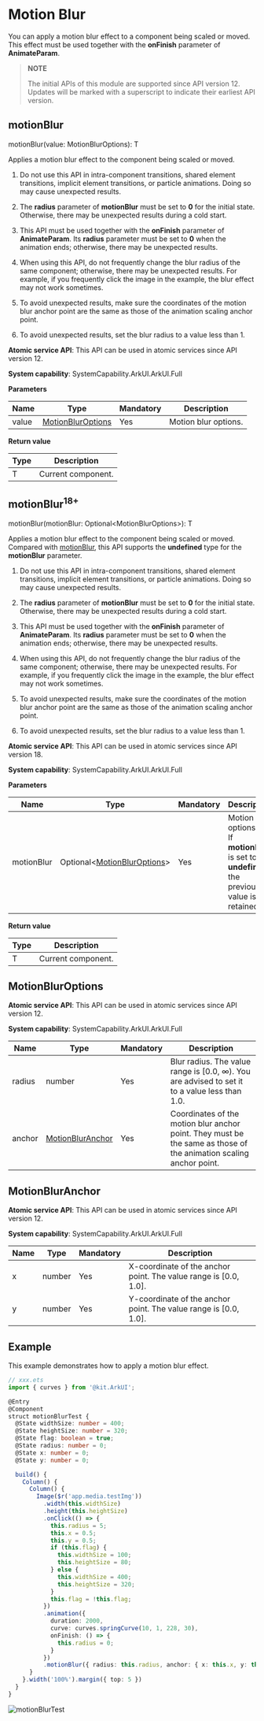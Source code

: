 # Motion Blur

You can apply a motion blur effect to a component being scaled or moved. This effect must be used together with the **onFinish** parameter of **AnimateParam**.

>  **NOTE**
>
>  The initial APIs of this module are supported since API version 12. Updates will be marked with a superscript to indicate their earliest API version.

## motionBlur

motionBlur(value: MotionBlurOptions): T

Applies a motion blur effect to the component being scaled or moved.

1. Do not use this API in intra-component transitions, shared element transitions, implicit element transitions, or particle animations. Doing so may cause unexpected results.

2. The **radius** parameter of **motionBlur** must be set to **0** for the initial state. Otherwise, there may be unexpected results during a cold start.

3. This API must be used together with the **onFinish** parameter of **AnimateParam**. Its **radius** parameter must be set to **0** when the animation ends; otherwise, there may be unexpected results.

4. When using this API, do not frequently change the blur radius of the same component; otherwise, there may be unexpected results. For example, if you frequently click the image in the example, the blur effect may not work sometimes.

5. To avoid unexpected results, make sure the coordinates of the motion blur anchor point are the same as those of the animation scaling anchor point.

6. To avoid unexpected results, set the blur radius to a value less than 1.

**Atomic service API**: This API can be used in atomic services since API version 12.

**System capability**: SystemCapability.ArkUI.ArkUI.Full

**Parameters**

| Name| Type                                           | Mandatory| Description              |
| ------ | ----------------------------------------------- | ---- | ------------------ |
| value  | [MotionBlurOptions](#motionbluroptions) | Yes  | Motion blur options.|

**Return value**

| Type  | Description                    |
| ------ | ------------------------ |
| T | Current component.|

## motionBlur<sup>18+</sup>

motionBlur(motionBlur: Optional\<MotionBlurOptions>): T

Applies a motion blur effect to the component being scaled or moved. Compared with [motionBlur](#motionblur), this API supports the **undefined** type for the **motionBlur** parameter.

1. Do not use this API in intra-component transitions, shared element transitions, implicit element transitions, or particle animations. Doing so may cause unexpected results.

2. The **radius** parameter of **motionBlur** must be set to **0** for the initial state. Otherwise, there may be unexpected results during a cold start.

3. This API must be used together with the **onFinish** parameter of **AnimateParam**. Its **radius** parameter must be set to **0** when the animation ends; otherwise, there may be unexpected results.

4. When using this API, do not frequently change the blur radius of the same component; otherwise, there may be unexpected results. For example, if you frequently click the image in the example, the blur effect may not work sometimes.

5. To avoid unexpected results, make sure the coordinates of the motion blur anchor point are the same as those of the animation scaling anchor point.

6. To avoid unexpected results, set the blur radius to a value less than 1.

**Atomic service API**: This API can be used in atomic services since API version 18.

**System capability**: SystemCapability.ArkUI.ArkUI.Full

**Parameters**

|   Name   |    Type                                                     |  Mandatory |     Description                                                      |
| ---------- | ---------------------------------------------------------- | ---- | ------------------------------------------------------------ |
| motionBlur | Optional\<[MotionBlurOptions](#motionbluroptions)> | Yes  | Motion blur options.<br>If **motionBlur** is set to **undefined**, the previous value is retained.|

**Return value**

| Type  | Description                    |
| ------ | ------------------------ |
| T | Current component.|

## MotionBlurOptions

**Atomic service API**: This API can be used in atomic services since API version 12.

**System capability**: SystemCapability.ArkUI.ArkUI.Full

| Name         | Type                                                       | Mandatory | Description                                                        |
| ------------- | ----------------------------------------------------------- | ----- | ------------------------------------------------------------ |
| radius | number      | Yes   | Blur radius. The value range is [0.0, ∞). You are advised to set it to a value less than 1.0.|
| anchor | [MotionBlurAnchor](#motionbluranchor) | Yes   | Coordinates of the motion blur anchor point. They must be the same as those of the animation scaling anchor point.|

## MotionBlurAnchor

**Atomic service API**: This API can be used in atomic services since API version 12.

**System capability**: SystemCapability.ArkUI.ArkUI.Full

| Name         | Type                                                       | Mandatory | Description                                                        |
| ------------- | ----------------------------------------------------------- | ----- | ------------------------------------------------------------ |
| x | number      | Yes   | X-coordinate of the anchor point. The value range is [0.0, 1.0].|
| y | number      | Yes   | Y-coordinate of the anchor point. The value range is [0.0, 1.0].|

## Example

This example demonstrates how to apply a motion blur effect.
```ts
// xxx.ets
import { curves } from '@kit.ArkUI';

@Entry
@Component
struct motionBlurTest {
  @State widthSize: number = 400;
  @State heightSize: number = 320;
  @State flag: boolean = true;
  @State radius: number = 0;
  @State x: number = 0;
  @State y: number = 0;

  build() {
    Column() {
      Column() {
        Image($r('app.media.testImg'))
          .width(this.widthSize)
          .height(this.heightSize)
          .onClick(() => {
            this.radius = 5;
            this.x = 0.5;
            this.y = 0.5;
            if (this.flag) {
              this.widthSize = 100;
              this.heightSize = 80;
            } else {
              this.widthSize = 400;
              this.heightSize = 320;
            }
            this.flag = !this.flag;
          })
          .animation({
            duration: 2000,
            curve: curves.springCurve(10, 1, 228, 30),
            onFinish: () => {
              this.radius = 0;
            }
          })
          .motionBlur({ radius: this.radius, anchor: { x: this.x, y: this.y } })
      }
    }.width('100%').margin({ top: 5 })
  }
}
```

![motionBlurTest](figures/motionBlur.gif)
